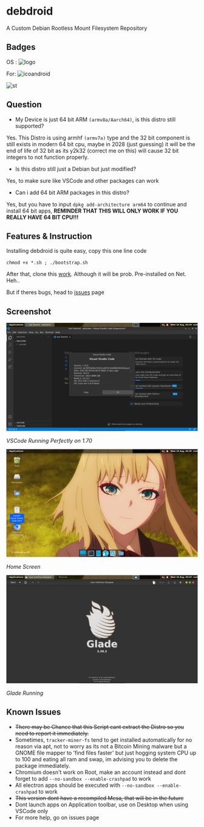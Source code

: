 # debdroid

A Custom Debian Rootless Mount Filesystem Repository

## Badges
OS : ![logo](https://img.shields.io/badge/Debian-A81D33?style=for-the-badge&logo=debian&logoColor=white)

For: ![icoandroid](https://img.shields.io/badge/Android__Termux-3DDC84?style=for-the-badge&logo=android&logoColor=white)

![st](https://img.shields.io/badge/status-prerel-red?style=for-the-badge)

## Question

- My Device is just 64 bit ARM `(armv8a/Aarch64)`, is this distro still supported?

Yes. This Distro is using armhf `(armv7a)` type and the 32 bit component is still exists in modern 64 bit cpu, maybe in 2028 (just guessing) it will be the end of life of 32 bit as its y2k32 (correct me on this) will cause 32 bit integers to not function properly.

- Is this distro still just a Debian but just modified?

Yes, to make sure like VSCode and other packages can work

- Can i add 64 bit ARM packages in this distro?

Yes, but you have to input `dpkg add-architecture arm64` to continue and install 64 bit apps, **REMINDER THAT THIS WILL ONLY WORK IF YOU REALLY HAVE 64 BIT CPU!!!**

## Features & Instruction 

Installing debdroid is quite easy, copy this one line code

```
chmod +x *.sh ; ./bootstrap.sh
```

After that, clone this [work](https://github.com/SUFandom/debdroid-starter). Although it will be prob. Pre-installed on Net. Heh..

But if theres bugs, head to [issues](http://github.com/SUFandom/debdroid/issues) page

## Screenshot

![imga](img/img1.jpg)

*VSCode Running Perfectly on 1.70*

![imgb](img/img2.jpg)

*Home Screen*

![imgc](img/img3.jpg)

*Glade Running*

## Known Issues

* ~~There may be Chance that this Script cant extract the Distro so you need to report it immediately.~~
* Sometimes, `tracker-miner-fs` tend to get installed automatically for no reason via apt, not to worry as its not a Bitcoin Mining malware but a GNOME file mapper to 'find files faster' but just hogging system CPU up to 100 and eating all ram and swap, im advising you to delete the package immediately.
* Chromium doesn't work on Root, make an account instead and dont forget to add `--no-sandbox --enable-crashpad` to work
* All electron apps should be executed with `--no-sandbox --enable-crashpad` to work
* ~~This version dont have a recompiled Mesa, that will be in the future~~
* Dont launch apps on Application toolbar, use on Desktop when using VSCode only
* For more help, go on issues page
